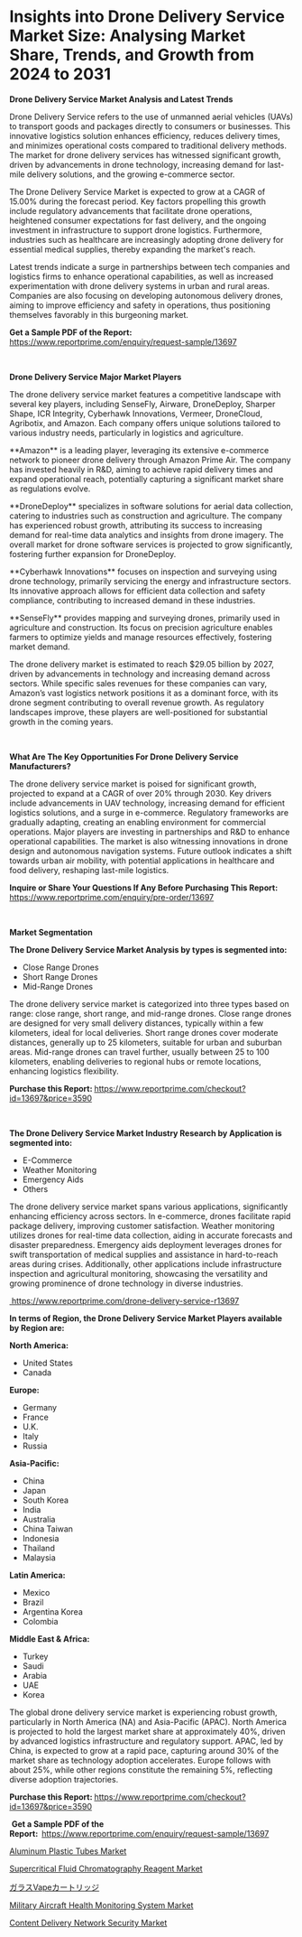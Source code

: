 <p><h1>Insights into Drone Delivery Service Market Size: Analysing Market Share, Trends, and Growth from 2024 to 2031</h1></p><p><strong>Drone Delivery Service Market Analysis and Latest Trends</strong></p>
<p><p>Drone Delivery Service refers to the use of unmanned aerial vehicles (UAVs) to transport goods and packages directly to consumers or businesses. This innovative logistics solution enhances efficiency, reduces delivery times, and minimizes operational costs compared to traditional delivery methods. The market for drone delivery services has witnessed significant growth, driven by advancements in drone technology, increasing demand for last-mile delivery solutions, and the growing e-commerce sector.</p><p>The Drone Delivery Service Market is expected to grow at a CAGR of 15.00% during the forecast period. Key factors propelling this growth include regulatory advancements that facilitate drone operations, heightened consumer expectations for fast delivery, and the ongoing investment in infrastructure to support drone logistics. Furthermore, industries such as healthcare are increasingly adopting drone delivery for essential medical supplies, thereby expanding the market's reach. </p><p>Latest trends indicate a surge in partnerships between tech companies and logistics firms to enhance operational capabilities, as well as increased experimentation with drone delivery systems in urban and rural areas. Companies are also focusing on developing autonomous delivery drones, aiming to improve efficiency and safety in operations, thus positioning themselves favorably in this burgeoning market.</p></p>
<p><strong>Get a Sample PDF of the Report:&nbsp;</strong> <a href="https://www.reportprime.com/enquiry/request-sample/13697">https://www.reportprime.com/enquiry/request-sample/13697</a></p>
<p>&nbsp;</p>
<p><strong>Drone Delivery Service Major Market Players</strong></p>
<p><p>The drone delivery service market features a competitive landscape with several key players, including SenseFly, Airware, DroneDeploy, Sharper Shape, ICR Integrity, Cyberhawk Innovations, Vermeer, DroneCloud, Agribotix, and Amazon. Each company offers unique solutions tailored to various industry needs, particularly in logistics and agriculture.</p><p>**Amazon** is a leading player, leveraging its extensive e-commerce network to pioneer drone delivery through Amazon Prime Air. The company has invested heavily in R&D, aiming to achieve rapid delivery times and expand operational reach, potentially capturing a significant market share as regulations evolve.</p><p>**DroneDeploy** specializes in software solutions for aerial data collection, catering to industries such as construction and agriculture. The company has experienced robust growth, attributing its success to increasing demand for real-time data analytics and insights from drone imagery. The overall market for drone software services is projected to grow significantly, fostering further expansion for DroneDeploy.</p><p>**Cyberhawk Innovations** focuses on inspection and surveying using drone technology, primarily servicing the energy and infrastructure sectors. Its innovative approach allows for efficient data collection and safety compliance, contributing to increased demand in these industries.</p><p>**SenseFly** provides mapping and surveying drones, primarily used in agriculture and construction. Its focus on precision agriculture enables farmers to optimize yields and manage resources effectively, fostering market demand.</p><p>The drone delivery market is estimated to reach $29.05 billion by 2027, driven by advancements in technology and increasing demand across sectors. While specific sales revenues for these companies can vary, Amazon’s vast logistics network positions it as a dominant force, with its drone segment contributing to overall revenue growth. As regulatory landscapes improve, these players are well-positioned for substantial growth in the coming years.</p></p>
<p>&nbsp;</p>
<p><strong>What Are The Key Opportunities For Drone Delivery Service Manufacturers?</strong></p>
<p><p>The drone delivery service market is poised for significant growth, projected to expand at a CAGR of over 20% through 2030. Key drivers include advancements in UAV technology, increasing demand for efficient logistics solutions, and a surge in e-commerce. Regulatory frameworks are gradually adapting, creating an enabling environment for commercial operations. Major players are investing in partnerships and R&D to enhance operational capabilities. The market is also witnessing innovations in drone design and autonomous navigation systems. Future outlook indicates a shift towards urban air mobility, with potential applications in healthcare and food delivery, reshaping last-mile logistics.</p></p>
<p><strong>Inquire or Share Your Questions If Any Before Purchasing This Report:</strong> <a href="https://www.reportprime.com/enquiry/pre-order/13697">https://www.reportprime.com/enquiry/pre-order/13697</a></p>
<p>&nbsp;</p>
<p><strong>Market Segmentation</strong></p>
<p><strong>The Drone Delivery Service Market Analysis by types is segmented into:</strong></p>
<p><ul><li>Close Range Drones</li><li>Short Range Drones</li><li>Mid-Range Drones</li></ul></p>
<p><p>The drone delivery service market is categorized into three types based on range: close range, short range, and mid-range drones. Close range drones are designed for very small delivery distances, typically within a few kilometers, ideal for local deliveries. Short range drones cover moderate distances, generally up to 25 kilometers, suitable for urban and suburban areas. Mid-range drones can travel further, usually between 25 to 100 kilometers, enabling deliveries to regional hubs or remote locations, enhancing logistics flexibility.</p></p>
<p><strong>Purchase this Report:&nbsp;</strong><a href="https://www.reportprime.com/checkout?id=13697&price=3590">https://www.reportprime.com/checkout?id=13697&price=3590</a></p>
<p>&nbsp;</p>
<p><strong>The Drone Delivery Service Market Industry Research by Application is segmented into:</strong></p>
<p><ul><li>E-Commerce</li><li>Weather Monitoring</li><li>Emergency Aids</li><li>Others</li></ul></p>
<p><p>The drone delivery service market spans various applications, significantly enhancing efficiency across sectors. In e-commerce, drones facilitate rapid package delivery, improving customer satisfaction. Weather monitoring utilizes drones for real-time data collection, aiding in accurate forecasts and disaster preparedness. Emergency aids deployment leverages drones for swift transportation of medical supplies and assistance in hard-to-reach areas during crises. Additionally, other applications include infrastructure inspection and agricultural monitoring, showcasing the versatility and growing prominence of drone technology in diverse industries.</p></p>
<p><a href="https://www.reportprime.com/drone-delivery-service-r13697">&nbsp;https://www.reportprime.com/drone-delivery-service-r13697</a></p>
<p><strong>In terms of Region, the Drone Delivery Service Market Players available by Region are:</strong></p>
<p>
    <p> <strong> North America: </strong>
        <ul>
            <li>United States</li>
            <li>Canada</li>
        </ul>
        </p> 
    <p> <strong> Europe: </strong>
        <ul>
            <li>Germany</li>
            <li>France</li>
            <li>U.K.</li>
            <li>Italy</li>
            <li>Russia</li>
        </ul>
        </p> 
    <p> <strong> Asia-Pacific: </strong>
        <ul>
            <li>China</li>
            <li>Japan</li>
            <li>South Korea</li>
            <li>India</li>
            <li>Australia</li>
            <li>China Taiwan</li>
            <li>Indonesia</li>
            <li>Thailand</li>
            <li>Malaysia</li>
        </ul>
        </p> 
    <p> <strong> Latin America: </strong>
        <ul>
            <li>Mexico</li>
            <li>Brazil</li>
            <li>Argentina Korea</li>
            <li>Colombia</li>
        </ul>
        </p> 
    <p> <strong> Middle East & Africa: </strong>
        <ul>
            <li>Turkey</li>
            <li>Saudi</li>
            <li>Arabia</li>
            <li>UAE</li>
            <li>Korea</li>
        </ul>
    </p>
    </p>
<p><p>The global drone delivery service market is experiencing robust growth, particularly in North America (NA) and Asia-Pacific (APAC). North America is projected to hold the largest market share at approximately 40%, driven by advanced logistics infrastructure and regulatory support. APAC, led by China, is expected to grow at a rapid pace, capturing around 30% of the market share as technology adoption accelerates. Europe follows with about 25%, while other regions constitute the remaining 5%, reflecting diverse adoption trajectories.</p></p>
<p><strong>Purchase this Report: </strong><a href="https://www.reportprime.com/checkout?id=13697&price=3590">https://www.reportprime.com/checkout?id=13697&price=3590</a></p>
<p>&nbsp;<strong>Get a Sample PDF of the Report:&nbsp;&nbsp;</strong><a href="https://www.reportprime.com/enquiry/request-sample/13697">https://www.reportprime.com/enquiry/request-sample/13697</a></p>
<p><strong></strong></p>
<p><p><a href="https://issuu.com/reportprime-2/docs/aluminum-plastic-tubes-market-size-_ba5967f74dba01">Aluminum Plastic Tubes Market</a></p><p><a href="https://medium.com/@perkinscortes1521/what-is-supercritical-fluid-chromatography-reagent-market-f304c24b8a8e">Supercritical Fluid Chromatography Reagent Market</a></p><p><a href="https://medium.com/@ryanmarc1930/%E3%82%AC%E3%83%A9%E3%82%B9-vape-%E3%82%AB%E3%83%BC%E3%83%88%E3%83%AA%E3%83%83%E3%82%B8%E5%B8%82%E5%A0%B4%E8%A6%8F%E6%A8%A1-%E6%88%90%E9%95%B7%E3%83%88%E3%83%AC%E3%83%B3%E3%83%89-%E7%B5%B1%E8%A8%88-%E3%81%8A%E3%82%88%E3%81%B3%E4%BA%88%E6%B8%AC-2024-2031-754cf8e06778">ガラスVapeカートリッジ</a></p><p><a href="https://medium.com/@jakobeblake51/the-military-aircraft-health-monitoring-system-market-report-analyzes-important-operational-and-5829da717c5f">Military Aircraft Health Monitoring System Market</a></p><p><a href="https://github.com/AKSHATREPORTPRIME/Market-Research-Report-List-6/blob/main/content-delivery-network-security-market.md">Content Delivery Network Security Market</a></p></p>